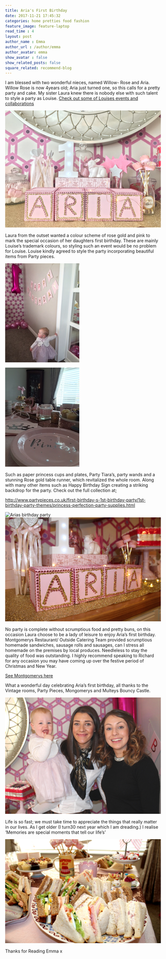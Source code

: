 ```yaml
---
title: Aria's First Birthday
date: 2017-11-21 17:45:32
categories: home pretties food fashion
feature_image: feature-laptop
read_time : 4
layout: post
author_name : Emma
author_url : /author/emma
author_avatar: emma
show_avatar : false
show_related_posts: false
square_related: recommend-blog
---
```


I am blessed with two wonderful nieces, named Willow- Rose and Aria. Willow Rose is now 4years old; Aria just turned one, so this calls for a pretty party and cake. My sister Laura knew there is nobody else with such talent to style a party as Louise. 
[Check out some of Louises events and collaborations](http://www.thevintageroom.info) 




![Arias birthday party](../img/post-assets/aria1.jpg)
  


Laura from the outset wanted a colour scheme of rose gold and pink to mark the special occasion of her daughters first birthday. These are mainly Louise’s trademark colours, so styling such an event would be no problem for Louise. 
Louise kindly agreed to style the party incorporating beautiful items from Party pieces. 

![Arias birthday party](../img/post-assets/aria20.jpg)

![Arias birthday party](../img/post-assets/aria19.jpg)


Such as paper princess cups and plates, Party Tiara’s, party wands and a stunning Rose gold table runner, which revitalized the whole room. Along with many other items such as Happy Birthday Sign creating a striking backdrop for the party. Check out the full collection at;

http://www.partypieces.co.uk/first-birthday-s-1st-birthday-party/1st-birthday-party-themes/princess-perfection-party-supplies.html

![Arias birthday party](../img/post-assets/aria8.jpg)
![Arias birthday party](../img/post-assets/aria9.jpg)


No party is complete without scrumptious food and pretty buns, on this occasion Laura choose to be a lady of leisure to enjoy Aria’s first birthday. Montgomerys Restaurant/ Outside Catering Team provided scrumptious homemade sandwiches, sausage rolls and sausages, can I stress all homemade on the premises by local produces. Needleless to stay the quality of food was outstanding.  I highly recommend speaking to Richard for any occasion you may have coming up over the festive period of Christmas and New Year.

[See Montgomerys here](http://www.montgomerys.net/outside-catering/)

What a wonderful day celebrating Aria’s first birthday, all thanks to the Vintage rooms, Party Pieces, Mongomerys and Multeys Bouncy Castle. 

![Arias birthday party](../img/post-assets/aria10.jpg)



Life is so fast; we must take time to appreciate the things that really matter in our lives. As I get older (I turn30 next year which I am dreading.) I realise ‘Memories are special moments that tell our life’s’

![Arias birthday party](../img/post-assets/aria12.jpg)

Thanks for Reading Emma x



